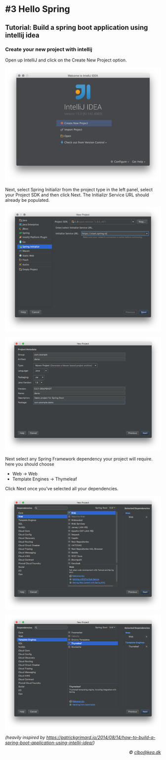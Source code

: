 # #3 Hello Spring
## Tutorial: Build a spring boot application using intellij idea

### Create your new project with intellij
Open up IntelliJ and click on the Create New Project option. 

![](rsc/1.png)


Next, select Spring Initializr from the project type in the left panel, select your Project SDK and then click Next.  The Initializr Service URL should already be populated.    


![](rsc/2.png)



![](rsc/3.png)

Next select any Spring Framework dependency your project will require. here you should choose

* Web -> Web
* Template Engines -> Thymeleaf    

Click Next once you’ve selected all your dependencies.


![](rsc/4.png)

![](rsc/5.png)

_(heavily inspired by https://patrickgrimard.io/2014/08/14/how-to-build-a-spring-boot-application-using-intellij-idea/)_

_<div align="right">&copy; clbo@kea.dk</div>_

